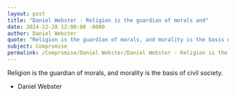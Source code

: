 ```yaml
---
layout: post
title: "Daniel Webster - Religion is the guardian of morals and"
date: 2024-12-28 12:00:00 -0000
author: Daniel Webster
quote: "Religion is the guardian of morals, and morality is the basis of civil society."
subject: Compromise
permalink: /Compromise/Daniel Webster/Daniel Webster - Religion is the guardian of morals and
---
```


Religion is the guardian of morals, and morality is the basis of civil society.

- Daniel Webster

